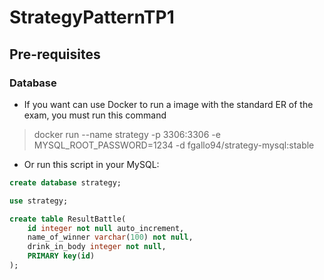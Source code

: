 # StrategyPatternTP1

## Pre-requisites
### Database
*   If you want can use Docker to run a image with the standard ER of the exam, you must run this command

> docker run --name strategy -p 3306:3306 -e MYSQL_ROOT_PASSWORD=1234 -d fgallo94/strategy-mysql:stable

*   Or run this script in your MySQL:
```sql
create database strategy;

use strategy;

create table ResultBattle(
    id integer not null auto_increment,
    name_of_winner varchar(100) not null,
    drink_in_body integer not null,
    PRIMARY key(id)
);
```
